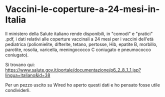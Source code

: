 # Vaccini-le-coperture-a-24-mesi-in-Italia

Il ministero della Salute italiano rende disponibili, in "comodi" e "pratici" .pdf, i dati relativi alle coperture vaccinali a 24 mesi per i vaccini dell'età pediatrica (poliomielite, difterite, tetano, pertosse, Hib, epatite B, morbillo, parotite, rosolia, varicella, meningococco C coniugato e pneumococco coniugato).

Si trovano qui: https://www.salute.gov.it/portale/documentazione/p6_2_8_1_1.jsp?lingua=italiano&id=38

Per un pezzo uscito su Wired ho aperto questi dati e ho pensato fosse utile condividerli.
